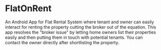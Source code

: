 # FlatOnRent
An Android App for Flat Rental System where tenant and owner can easily interact for renting the property cutting the broker out of the equation.
This app resolves the "broker issue" by letting home owners list their properties easily and then putting them in touch with potential tenants. You can contact the owner directly after shortlisting the property.

